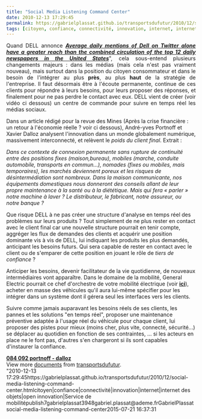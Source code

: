 ```yaml
---
title: "Social Media Listening Command Center"
date: 2010-12-13 17:29:45
permalink: https://gabrielplassat.github.io/transportsdufutur/2010/12/social-media-listening-command-center.html
tags: [citoyen, confiance, connectivité, innovation, internet, internet des objets, open innovation, Service de mobilité]
---
```


<p style="text-align: justify">Quand DELL annonce <strong><em><a href=""http://en.community.dell.com/dell-blogs/Direct2Dell/b/direct2dell/archive/2010/12/08/dell-s-next-step-the-social-media-listening-command-center.aspx"" target=""_blank"">Average daily mentions of Dell on Twitter alone have a greater reach than the combined circulation of the top 12 daily newspapers in the United States</a></em></strong>", cela sous-entend plusieurs changements majeurs : dans les médias (mais cela n'est pas vraiment nouveau), mais surtout dans la position du citoyen consommateur et dans le besoin de l'intégrer au plus <strong>près</strong>, au plus <strong>haut </strong>de la stratégie de l'entreprise. Il faut désormais être à l'écoute permanente, continue de ces clients pour répondre à leurs besoins, pour leurs proposer des réponses, et finalement pour ne pas perdre le contact avec eux. DELL vient de créer (voir vidéo ci dessous) un centre de commande pour suivre en temps réel les médias sociaux. </p>  <!--more-->   <p style=""text-align: justify"">        </p> <p style=""text-align: justify"">Dans un article rédigé pour la revue des Mines (Après la crise financière : un retour à l'économie réelle ? voir ci dessous), André-yves Portnoff et Xavier Dalloz analysent l'innovation dans un monde globalement numérique, massivement interconnecté, et relèvent le <em>poids du client final</em>. Extrait :</p> <p style=""text-align: justifypadding-left: 30px""><em>Dans ce contexte de connexion permanente sans rupture de continuité entre des positions fixes (maison,bureau), mobiles (marche, conduite automobile, transports en commun…), nomades (fixes ou mobiles, mais temporaires), les marchés deviennent poreux et les risques de désintermédiation sont nombreux. Dans la maison communicante, nos équipements domestiques nous donneront des conseils allant de leur propre maintenance à la santé ou à la diététique. Mais qui fera « parler » notre machine à laver ? Le distributeur, le fabricant, notre assureur, ou notre banque ?</em></p> <p style=""text-align: justify"">Que risque DELL à ne pas créer une structure d'analyse en temps réel des problèmes sur leurs produits ? Tout simplement de ne plus rester en contact avec le client final car une nouvelle structure pourrait en tenir compte, aggréger les flux de demandes des clients et acquérir une position dominante vis à vis de DELL, lui indiquant les produits les plus demandés, anticipant les besoins futurs. Qui sera capable de rester en contact avec le client ou de s'emparer de cette position en jouant le rôle de <em>tiers de confiance</em> ? </p> <p style=""text-align: justify"">Anticiper les besoins, devenir facilitateur de la vie quotidienne, de nouveaux intermédiaires vont apparaître. Dans le domaine de la mobilité, General Electric pourrait ce chef d'orchestre de votre mobilité électrique (voir <strong><a href="https://gabrielplassat.github.io/transportsdufutur/2010/11/general-electric-se-prepare-a-devenir-le-leader-mondial-en-matiere-de-mobilite-electrique.html"" target=""_blank"">ici</a></strong>), acheter en masse des véhicules qu'il aura lui-même spécifier pour les intégrer dans un système dont il gérera seul les interfaces vers les clients.</p> <p style=""text-align: justify"">Suivre comme jamais auparavant les besoins réels de ses clients, les pannes et les solutions "en temps réel", proposer une maintenance préventive adaptée à l'usage réel du véhicule pour chaque client, lui proposer des pistes pour mieux (moins cher, plus vite, connecté, sécurité...) se déplacer au quotidien en fonction de ses contraintes, ... si les acteurs en place ne le font pas, d'autres s'en chargeront si ils sont capables d'instaurer la confiance.</p> <div id=""__ss_6145043"" style=""width: 477px""><strong style=""margin: 12px 0 4px""><a href=""http://www.slideshare.net/transportsdufutur/084-092-portnoff-dalloz"" title=""084 092 portnoff - dalloz"">084 092 portnoff - dalloz</a></strong>        <div style=""padding: 5px 0 12px"">View more <a href=""http://www.slideshare.net/"">documents</a> from <a href=""http://www.slideshare.net/transportsdufutur"">transportsdufutur</a>.</div> </div>"2010-12-13 17:29:45https://gabrielplassat.github.io/transportsdufutur/2010/12/social-media-listening-command-center.htmlcitoyen|confiance|connectivité|innovation|internet|internet des objets|open innovation|Service de mobilitépublish7gabrielplassat3948gabriel.plassat@ademe.frGabrielPlassatsocial-media-listening-command-center2015-07-21 16:37:31

